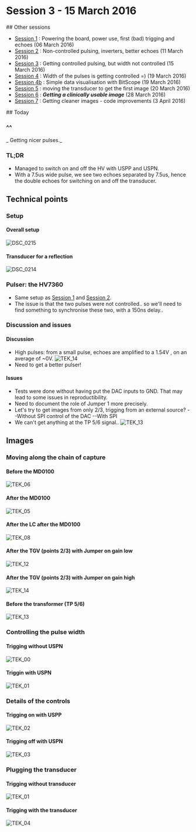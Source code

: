 # Session 3 - 15 March 2016
## Other sessions

- [Session 1](Session_1.md) : Powering the board, power use, first (bad) trigging and echoes (06 March 2016)
- [Session 2](Session_2.md) : Non-controlled pulsing, inverters, better echoes (11 March 2016)
- [Session 3](Session_3.md) : Getting controlled pulsing, but width not controlled (15 March 2016)
- [Session 4](Session_4.md) : Width of the pulses is getting controlled =) (19 March 2016)
- [Session 4b](Session_4b.md) : Simple data visualisation with BitScope (19 March 2016)
- [Session 5](Session_5.md) : moving the transducer to get the first image (20 March 2016)
- [Session 6](Session_6.md) : ***Getting a clinically usable image*** (28 March 2016)
- [Session 7](Session_7.md) : Getting cleaner images - code improvements  (3 April 2016)

## Today

### ^^
_ Getting nicer pulses._

### TL;DR
- Managed to switch on and off the HV with USPP and USPN.
- With a 7.5us wide pulse, we see two echoes separated by 7.5us, hence the double echoes for switching on and off the transducer.

## Technical points
### Setup
#### Overall setup
![DSC_0215](Images/Session_3/DSC_0215.JPG)
#### Transducer for a reflection
![DSC_0214](Images/Session_3/DSC_0214.JPG)

### Pulser: the HV7360

- Same setup as [Session 1](Session_1.md) and [Session 2](Session_2.md).
- The issue is that the two pulses were not controlled.. so we'll need to find something to synchronise these two, with a 150ns delay..

### Discussion and issues
#### Discussion
- High pulses: from a small pulse, echoes are amplified to a 1.54V , on an average of ~0V.
![TEK_14](Images/Session_3/TEK0014.JPG)
- Need to get a better pulser!

#### Issues
- Tests were done without having put the DAC inputs to GND. That may lead to some issues in reproductibility.
- Need to document the role of Jumper 1 more precisely.
- Let's try to get images from only 2/3, trigging from an external source?
--Without SPI control of the DAC
--With SPI
- We can't get anything at the TP 5/6 signal..
![TEK_13](Images/Session_3/TEK0013.JPG)

## Images
### Moving along the chain of capture
#### Before the MD0100
![TEK_06](Images/Session_3/TEK0006.JPG)
#### After the MD0100
![TEK_05](Images/Session_3/TEK0005.JPG)
#### After the LC after the MD0100
![TEK_08](Images/Session_3/TEK0008.JPG)
#### After the TGV (points 2/3) with Jumper on gain low
![TEK_12](Images/Session_3/TEK0012.JPG)
#### After the TGV (points 2/3) with Jumper on gain high
![TEK_14](Images/Session_3/TEK0014.JPG)
#### Before the transformer (TP 5/6)
![TEK_13](Images/Session_3/TEK0013.JPG)

### Controlling the pulse width
#### Trigging without USPN
![TEK_00](Images/Session_3/TEK0000.JPG)
#### Triggin with USPN
![TEK_01](Images/Session_3/TEK0001.JPG)
### Details of the controls
#### Trigging on with USPP
![TEK_02](Images/Session_3/TEK0002.JPG)
#### Trigging off with USPN
![TEK_03](Images/Session_3/TEK0003.JPG)
### Plugging the transducer
#### Trigging without transducer
![TEK_01](Images/Session_3/TEK0001.JPG)
#### Trigging with the transducer
![TEK_04](Images/Session_3/TEK0004.JPG)





